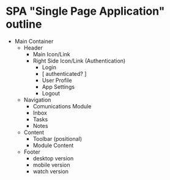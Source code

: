 # SPA "Single Page Application" outline

- Main Container
  - Header
    - Main Icon/Link
    - Right Side Icon/Link (Authentication)
      - Login
      - [ authenticated? ]
      - User Profile
      - App Settings
      - Logout
  - Navigation
    - Comunications Module
    - Inbox
    - Tasks
    - Notes
  - Content
    - Toolbar (positional)
    - Module Content
  - Footer
    - desktop version
    - mobile version
    - watch version
